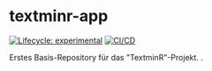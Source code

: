 # textminr-app

[![Lifecycle: experimental](https://img.shields.io/badge/lifecycle-experimental-orange.svg)](https://lifecycle.r-lib.org/articles/stages.html#experimental)
[![CI/CD](https://github.com/TextminR/app/actions/workflows/ci-cd.yaml/badge.svg)](https://github.com/TextminR/app/actions/workflows/ci-cd.yaml)

Erstes Basis-Repository für das "TextminR"-Projekt.
.
